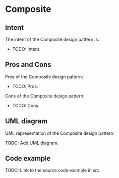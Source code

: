# Composite

## Intent

The intent of the Composite design pattern is:

- TODO: Intent.

## Pros and Cons

Pros of the Composite design pattern:

- TODO: Pros.

Cons of the Composite design pattern:

- TODO: Cons.

## UML diagram

UML representation of the Composite design pattern:

TODO: Add UML diagram.

## Code example

TODO: Link to the source code example in src.
